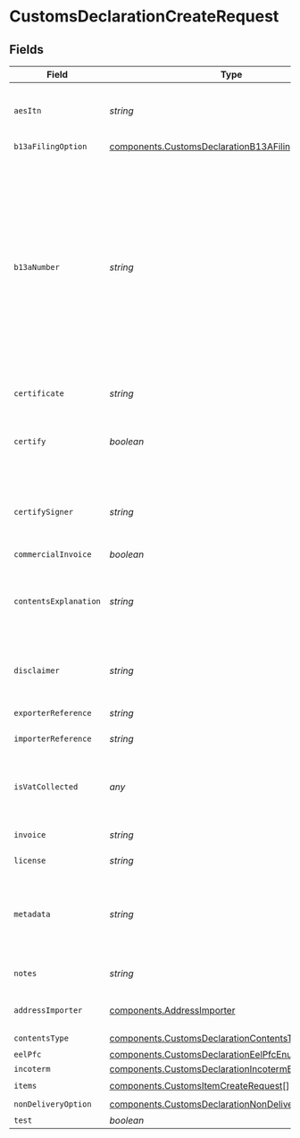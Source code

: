 # CustomsDeclarationCreateRequest


## Fields

| Field                                                                                                                                                                                                                                                                                                                         | Type                                                                                                                                                                                                                                                                                                                          | Required                                                                                                                                                                                                                                                                                                                      | Description                                                                                                                                                                                                                                                                                                                   | Example                                                                                                                                                                                                                                                                                                                       |
| ----------------------------------------------------------------------------------------------------------------------------------------------------------------------------------------------------------------------------------------------------------------------------------------------------------------------------- | ----------------------------------------------------------------------------------------------------------------------------------------------------------------------------------------------------------------------------------------------------------------------------------------------------------------------------- | ----------------------------------------------------------------------------------------------------------------------------------------------------------------------------------------------------------------------------------------------------------------------------------------------------------------------------- | ----------------------------------------------------------------------------------------------------------------------------------------------------------------------------------------------------------------------------------------------------------------------------------------------------------------------------- | ----------------------------------------------------------------------------------------------------------------------------------------------------------------------------------------------------------------------------------------------------------------------------------------------------------------------------- |
| `aesItn`                                                                                                                                                                                                                                                                                                                      | *string*                                                                                                                                                                                                                                                                                                                      | :heavy_minus_sign:                                                                                                                                                                                                                                                                                                            | **required if eel_pfc is `AES_ITN`**<br><br/>AES / ITN reference of the shipment.                                                                                                                                                                                                                                             |                                                                                                                                                                                                                                                                                                                               |
| `b13aFilingOption`                                                                                                                                                                                                                                                                                                            | [components.CustomsDeclarationB13AFilingOptionEnum](../../models/components/customsdeclarationb13afilingoptionenum.md)                                                                                                                                                                                                        | :heavy_minus_sign:                                                                                                                                                                                                                                                                                                            | N/A                                                                                                                                                                                                                                                                                                                           | FILED_ELECTRONICALLY                                                                                                                                                                                                                                                                                                          |
| `b13aNumber`                                                                                                                                                                                                                                                                                                                  | *string*                                                                                                                                                                                                                                                                                                                      | :heavy_minus_sign:                                                                                                                                                                                                                                                                                                            | **must be provided if and only if b13a_filing_option is provided**<br><br/>Represents:<br> the Proof of Report (POR) Number when b13a_filing_option is `FILED_ELECTRONICALLY`;<br> <br/>the Summary ID Number when b13a_filing_option is `SUMMARY_REPORTING`;<br> <br/>or the Exemption Number when b13a_filing_option is `NOT_REQUIRED`. |                                                                                                                                                                                                                                                                                                                               |
| `certificate`                                                                                                                                                                                                                                                                                                                 | *string*                                                                                                                                                                                                                                                                                                                      | :heavy_minus_sign:                                                                                                                                                                                                                                                                                                            | Certificate reference of the shipment.                                                                                                                                                                                                                                                                                        |                                                                                                                                                                                                                                                                                                                               |
| `certify`                                                                                                                                                                                                                                                                                                                     | *boolean*                                                                                                                                                                                                                                                                                                                     | :heavy_check_mark:                                                                                                                                                                                                                                                                                                            | Expresses that the certify_signer has provided all information of this customs declaration truthfully.                                                                                                                                                                                                                        | true                                                                                                                                                                                                                                                                                                                          |
| `certifySigner`                                                                                                                                                                                                                                                                                                               | *string*                                                                                                                                                                                                                                                                                                                      | :heavy_check_mark:                                                                                                                                                                                                                                                                                                            | Name of the person who created the customs declaration and is responsible for the validity of all <br/>information provided.                                                                                                                                                                                                  | Shawn Ippotle                                                                                                                                                                                                                                                                                                                 |
| `commercialInvoice`                                                                                                                                                                                                                                                                                                           | *boolean*                                                                                                                                                                                                                                                                                                                     | :heavy_minus_sign:                                                                                                                                                                                                                                                                                                            | N/A                                                                                                                                                                                                                                                                                                                           |                                                                                                                                                                                                                                                                                                                               |
| `contentsExplanation`                                                                                                                                                                                                                                                                                                         | *string*                                                                                                                                                                                                                                                                                                                      | :heavy_minus_sign:                                                                                                                                                                                                                                                                                                            | **required if contents_type is `OTHER`**<br><br/>Explanation of the type of goods of the shipment.                                                                                                                                                                                                                            | T-Shirt purchase                                                                                                                                                                                                                                                                                                              |
| `disclaimer`                                                                                                                                                                                                                                                                                                                  | *string*                                                                                                                                                                                                                                                                                                                      | :heavy_minus_sign:                                                                                                                                                                                                                                                                                                            | Disclaimer for the shipment and customs information that have been provided.                                                                                                                                                                                                                                                  |                                                                                                                                                                                                                                                                                                                               |
| `exporterReference`                                                                                                                                                                                                                                                                                                           | *string*                                                                                                                                                                                                                                                                                                                      | :heavy_minus_sign:                                                                                                                                                                                                                                                                                                            | Exporter reference of an export shipment.                                                                                                                                                                                                                                                                                     |                                                                                                                                                                                                                                                                                                                               |
| `importerReference`                                                                                                                                                                                                                                                                                                           | *string*                                                                                                                                                                                                                                                                                                                      | :heavy_minus_sign:                                                                                                                                                                                                                                                                                                            | Importer reference of an import shipment.                                                                                                                                                                                                                                                                                     |                                                                                                                                                                                                                                                                                                                               |
| `isVatCollected`                                                                                                                                                                                                                                                                                                              | *any*                                                                                                                                                                                                                                                                                                                         | :heavy_minus_sign:                                                                                                                                                                                                                                                                                                            | Indicates whether the shipment's destination VAT has been collected. May be required for some destinations.                                                                                                                                                                                                                   |                                                                                                                                                                                                                                                                                                                               |
| `invoice`                                                                                                                                                                                                                                                                                                                     | *string*                                                                                                                                                                                                                                                                                                                      | :heavy_minus_sign:                                                                                                                                                                                                                                                                                                            | Invoice reference of the shipment.                                                                                                                                                                                                                                                                                            | #123123                                                                                                                                                                                                                                                                                                                       |
| `license`                                                                                                                                                                                                                                                                                                                     | *string*                                                                                                                                                                                                                                                                                                                      | :heavy_minus_sign:                                                                                                                                                                                                                                                                                                            | License reference of the shipment.                                                                                                                                                                                                                                                                                            |                                                                                                                                                                                                                                                                                                                               |
| `metadata`                                                                                                                                                                                                                                                                                                                    | *string*                                                                                                                                                                                                                                                                                                                      | :heavy_minus_sign:                                                                                                                                                                                                                                                                                                            | A string of up to 100 characters that can be filled with any additional information you <br/>want to attach to the object.                                                                                                                                                                                                    | Order ID #123123                                                                                                                                                                                                                                                                                                              |
| `notes`                                                                                                                                                                                                                                                                                                                       | *string*                                                                                                                                                                                                                                                                                                                      | :heavy_minus_sign:                                                                                                                                                                                                                                                                                                            | Additional notes to be included in the customs declaration.                                                                                                                                                                                                                                                                   |                                                                                                                                                                                                                                                                                                                               |
| `addressImporter`                                                                                                                                                                                                                                                                                                             | [components.AddressImporter](../../models/components/addressimporter.md)                                                                                                                                                                                                                                                      | :heavy_minus_sign:                                                                                                                                                                                                                                                                                                            | Object that represents the address of the importer                                                                                                                                                                                                                                                                            |                                                                                                                                                                                                                                                                                                                               |
| `contentsType`                                                                                                                                                                                                                                                                                                                | [components.CustomsDeclarationContentsTypeEnum](../../models/components/customsdeclarationcontentstypeenum.md)                                                                                                                                                                                                                | :heavy_check_mark:                                                                                                                                                                                                                                                                                                            | N/A                                                                                                                                                                                                                                                                                                                           | MERCHANDISE                                                                                                                                                                                                                                                                                                                   |
| `eelPfc`                                                                                                                                                                                                                                                                                                                      | [components.CustomsDeclarationEelPfcEnum](../../models/components/customsdeclarationeelpfcenum.md)                                                                                                                                                                                                                            | :heavy_minus_sign:                                                                                                                                                                                                                                                                                                            | N/A                                                                                                                                                                                                                                                                                                                           | NOEEI_30_37_a                                                                                                                                                                                                                                                                                                                 |
| `incoterm`                                                                                                                                                                                                                                                                                                                    | [components.CustomsDeclarationIncotermEnum](../../models/components/customsdeclarationincotermenum.md)                                                                                                                                                                                                                        | :heavy_minus_sign:                                                                                                                                                                                                                                                                                                            | N/A                                                                                                                                                                                                                                                                                                                           | DDP                                                                                                                                                                                                                                                                                                                           |
| `items`                                                                                                                                                                                                                                                                                                                       | [components.CustomsItemCreateRequest](../../models/components/customsitemcreaterequest.md)[]                                                                                                                                                                                                                                  | :heavy_check_mark:                                                                                                                                                                                                                                                                                                            | N/A                                                                                                                                                                                                                                                                                                                           |                                                                                                                                                                                                                                                                                                                               |
| `nonDeliveryOption`                                                                                                                                                                                                                                                                                                           | [components.CustomsDeclarationNonDeliveryOptionEnum](../../models/components/customsdeclarationnondeliveryoptionenum.md)                                                                                                                                                                                                      | :heavy_check_mark:                                                                                                                                                                                                                                                                                                            | N/A                                                                                                                                                                                                                                                                                                                           | RETURN                                                                                                                                                                                                                                                                                                                        |
| `test`                                                                                                                                                                                                                                                                                                                        | *boolean*                                                                                                                                                                                                                                                                                                                     | :heavy_minus_sign:                                                                                                                                                                                                                                                                                                            | N/A                                                                                                                                                                                                                                                                                                                           | true                                                                                                                                                                                                                                                                                                                          |